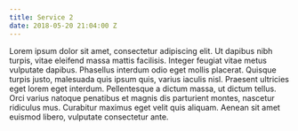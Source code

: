 ```yaml
---
title: Service 2
date: 2018-05-20 21:04:00 Z
---
```


Lorem ipsum dolor sit amet, consectetur adipiscing elit. Ut dapibus nibh turpis, vitae eleifend massa mattis facilisis. Integer feugiat vitae metus vulputate dapibus. Phasellus interdum odio eget mollis placerat. Quisque turpis justo, malesuada quis ipsum quis, varius iaculis nisl. Praesent ultricies eget lorem eget interdum. Pellentesque a dictum massa, ut dictum tellus. Orci varius natoque penatibus et magnis dis parturient montes, nascetur ridiculus mus. Curabitur maximus eget velit quis aliquam. Aenean sit amet euismod libero, vulputate consectetur ante.